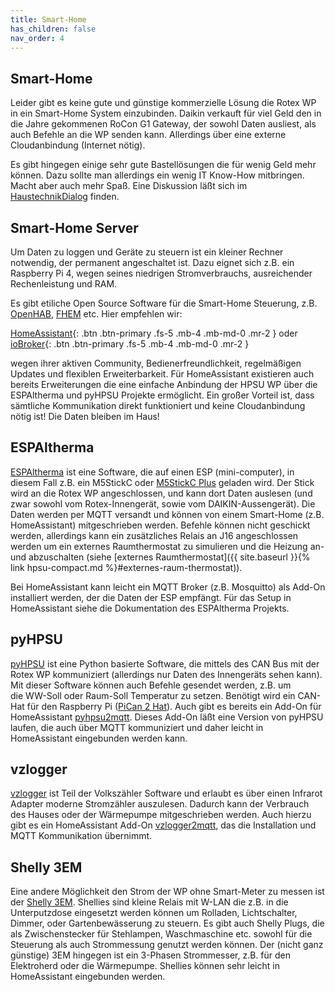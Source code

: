 ```yaml
---
title: Smart-Home
has_children: false
nav_order: 4
---
```


## Smart-Home

Leider gibt es keine gute und günstige kommerzielle Lösung die Rotex WP in ein Smart-Home System 
einzubinden. Daikin verkauft für viel Geld den in die Jahre gekommenen RoCon G1 Gateway,
der sowohl Daten ausliest, als auch Befehle an die WP senden kann. Allerdings über eine
externe Cloudanbindung (Internet nötig). 

Es gibt hingegen einige sehr gute Bastellösungen die für wenig Geld mehr können. Dazu 
sollte man allerdings ein wenig IT Know-How mitbringen. Macht aber auch mehr Spaß. Eine 
Diskussion läßt sich im [HaustechnikDialog](https://www.haustechnikdialog.de/Forum/t/237662/Wissensaustausch-Smart-Home-Anbindung-u-Kommunikationsschnittstellen-Rotex-HPSU-Daikin-Altherma-3-ECH2O)
finden.

## Smart-Home Server

Um Daten zu loggen und Geräte zu steuern ist ein kleiner Rechner notwendig, der 
permanent angeschaltet ist. Dazu eignet sich z.B. ein Raspberry Pi 4, wegen seines 
niedrigen Stromverbrauchs, ausreichender Rechenleistung und RAM. 

Es gibt etiliche Open Source Software für die Smart-Home Steuerung, z.B. 
[OpenHAB](https://www.openhab.org/), [FHEM](https://fhem.de/) etc. Hier empfehlen wir:

[HomeAssistant](https://www.home-assistant.io/){: .btn .btn-primary .fs-5 .mb-4 .mb-md-0 .mr-2 }
oder [ioBroker](https://www.iobroker.net/){: .btn .btn-primary .fs-5 .mb-4 .mb-md-0 .mr-2 }
 
wegen ihrer aktiven Community, Bedienerfreundlichkeit, regelmäßigen Updates und flexiblen
Erweiterbarkeit. Für HomeAssistant existieren auch bereits Erweiterungen die eine einfache 
Anbindung der HPSU WP
über die ESPAltherma und pyHPSU Projekte ermöglicht. Ein großer Vorteil ist, dass sämtliche
Kommunikation direkt funktioniert und keine Cloudanbindung nötig ist! Die Daten bleiben
im Haus!

## ESPAltherma

[ESPAltherma](https://github.com/raomin/ESPAltherma) ist eine Software, die auf einen
ESP (mini-computer), in diesem Fall z.B. ein M5StickC oder [M5StickC Plus](https://shop.m5stack.com/products/m5stickc-plus-esp32-pico-mini-iot-development-kit?variant=35275856609444) geladen wird. 
Der Stick wird an die Rotex WP angeschlossen, und kann dort Daten auslesen (und zwar
sowohl vom Rotex-Innengerät, sowie vom DAIKIN-Aussengerät). Die Daten werden per 
MQTT versandt und können von einem Smart-Home (z.B. HomeAssistant) mitgeschrieben werden. 
Befehle können nicht geschickt werden, allerdings kann ein zusätzliches Relais an J16
angeschlossen werden um ein externes Raumthermostat zu simulieren und die Heizung
an- und abzuschalten (siehe [externes Raumthermostat]({{ site.baseurl }}{% link hpsu-compact.md %}#externes-raum-thermostat)).

Bei HomeAssistant kann leicht ein MQTT Broker (z.B. Mosquitto) als Add-On installiert werden, 
der die Daten der ESP empfängt. Für das Setup in HomeAssistant siehe die Dokumentation 
des ESPAltherma Projekts. 

## pyHPSU

[pyHPSU](https://github.com/Spanni26/pyHPSU) ist eine Python basierte Software, die 
mittels des CAN Bus mit der Rotex WP kommuniziert (allerdings nur Daten des Innengeräts
sehen kann). Mit dieser Software können auch Befehle gesendet werden, z.B. um  
die WW-Soll oder Raum-Soll Temperatur zu setzen. 
Benötigt wird ein CAN-Hat für den Raspberry Pi ([PiCan 2 Hat](https://raspberry-valley.azurewebsites.net/Raspberry-Pi-PICAN2-Hat/)).
Auch gibt es bereits ein Add-On für 
HomeAssistant [pyhpsu2mqtt](https://github.com/m-reuter/ha-addons). Dieses Add-On läßt eine
Version von pyHPSU laufen, die auch über MQTT kommuniziert und daher leicht in 
HomeAssistant eingebunden werden kann. 

## vzlogger

[vzlogger](https://wiki.volkszaehler.org/software/controller/vzlogger) ist Teil der 
Volkszähler Software und erlaubt es über einen Infrarot Adapter moderne Stromzähler
auszulesen. Dadurch kann der Verbrauch des Hauses oder der Wärmepumpe mitgeschrieben 
werden. Auch hierzu gibt es ein HomeAssistant Add-On [vzlogger2mqtt](https://github.com/m-reuter/ha-addons),
das die Installation und MQTT Kommunikation übernimmt. 

## Shelly 3EM

Eine andere Möglichkeit den Strom der WP ohne Smart-Meter zu messen ist der [Shelly 3EM](https://shelly.cloud/products/shelly-3em-smart-home-automation-energy-meter/). 
Shellies sind kleine Relais mit W-LAN die z.B. in die Unterputzdose eingesetzt werden können
um Rolladen, Lichtschalter, Dimmer, oder Gartenbewässerung zu steuern. Es gibt auch
Shelly Plugs, die als
Zwischenstecker für Stehlampen, Waschmaschine etc. sowohl für die Steuerung als auch 
Strommessung genutzt werden können. Der (nicht ganz günstige) 3EM hingegen ist ein 
3-Phasen Strommesser, z.B. für den Elektroherd oder die Wärmepumpe. Shellies können 
sehr leicht in HomeAssistant eingebunden werden. 
